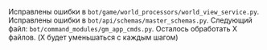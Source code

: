 Исправлены ошибки в `bot/game/world_processors/world_view_service.py`.
Исправлены ошибки в `bot/api/schemas/master_schemas.py`.
Следующий файл: `bot/command_modules/gm_app_cmds.py`.
Осталось обработать X файлов. (X будет уменьшаться с каждым шагом)
